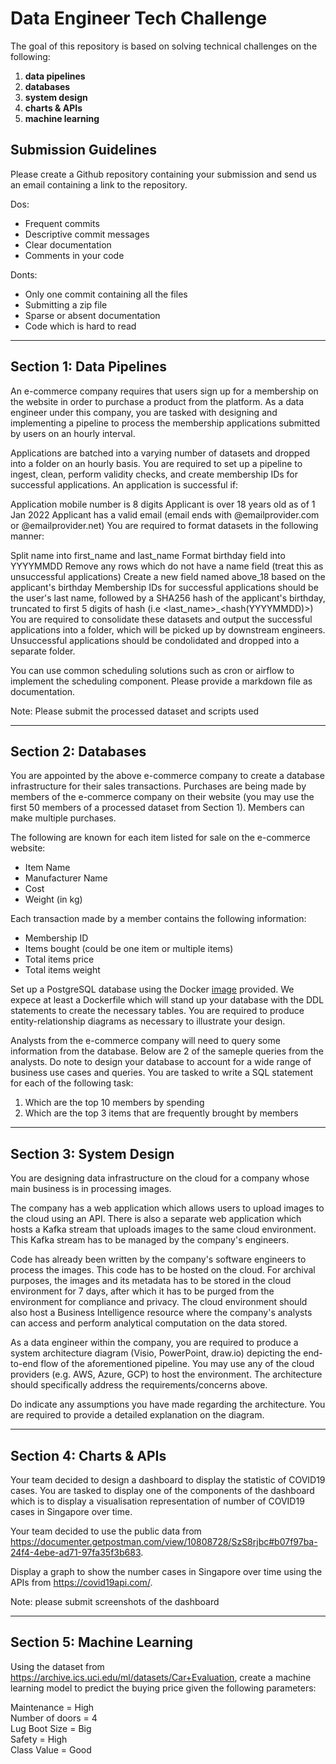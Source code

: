 # Data Engineer Tech Challenge

The goal of this repository is based on solving technical challenges on the following:

1. **data pipelines**
2. **databases**
3. **system design**
4. **charts & APIs**
5. **machine learning**

## Submission Guidelines

Please create a Github repository containing your submission and send us an email containing a link to the repository.

Dos:

- Frequent commits
- Descriptive commit messages
- Clear documentation
- Comments in your code

Donts:

- Only one commit containing all the files
- Submitting a zip file
- Sparse or absent documentation
- Code which is hard to read

---

## Section 1: Data Pipelines

An e-commerce company requires that users sign up for a membership on the website in order to purchase a product from the platform. As a data engineer under this company, you are tasked with designing and implementing a pipeline to process the membership applications submitted by users on an hourly interval.

Applications are batched into a varying number of datasets and dropped into a folder on an hourly basis. You are required to set up a pipeline to ingest, clean, perform validity checks, and create membership IDs for successful applications. An application is successful if:

Application mobile number is 8 digits
Applicant is over 18 years old as of 1 Jan 2022
Applicant has a valid email (email ends with @emailprovider.com or @emailprovider.net)
You are required to format datasets in the following manner:

Split name into first_name and last_name
Format birthday field into YYYYMMDD
Remove any rows which do not have a name field (treat this as unsuccessful applications)
Create a new field named above_18 based on the applicant's birthday
Membership IDs for successful applications should be the user's last name, followed by a SHA256 hash of the applicant's birthday, truncated to first 5 digits of hash (i.e <last_name>_<hash(YYYYMMDD)>)
You are required to consolidate these datasets and output the successful applications into a folder, which will be picked up by downstream engineers. Unsuccessful applications should be condolidated and dropped into a separate folder.

You can use common scheduling solutions such as cron or airflow to implement the scheduling component. Please provide a markdown file as documentation.

Note: Please submit the processed dataset and scripts used

---

## Section 2: Databases

You are appointed by the above e-commerce company to create a database infrastructure for their sales transactions. Purchases are being made by members of the e-commerce company on their website (you may use the first 50 members of a processed dataset from Section 1). Members can make multiple purchases. 

The following are known for each item listed for sale on the e-commerce website:
- Item Name
- Manufacturer Name
- Cost
- Weight (in kg)

Each transaction made by a member contains the following information:
- Membership ID
- Items bought (could be one item or multiple items)
- Total items price
- Total items weight

Set up a PostgreSQL database using the Docker [image](https://hub.docker.com/_/postgres) provided. We expece at least a Dockerfile which will stand up your database with the DDL statements to create the necessary tables. You are required to produce  entity-relationship diagrams as necessary to illustrate your design. 

Analysts from the e-commerce company will need to query some information from the database. Below are 2 of the sameple queries from the analysts. Do note to design your database to account for a wide range of business use cases and queries. 
You are tasked to write a SQL statement for each of the following task:
1. Which are the top 10 members by spending
2. Which are the top 3 items that are frequently brought by members

---

## Section 3: System Design

You are designing data infrastructure on the cloud for a company whose main business is in processing images.

The company has a web application which allows users to upload images to the cloud using an API. There is also a separate web application which hosts a Kafka stream that uploads images to the same cloud environment. This Kafka stream has to be managed by the company's engineers.

Code has already been written by the company's software engineers to process the images. This code has to be hosted on the cloud. For archival purposes, the images and its metadata has to be stored in the cloud environment for 7 days, after which it has to be purged from the environment for compliance and privacy. The cloud environment should also host a Business Intelligence resource where the company's analysts can access and perform analytical computation on the data stored.

As a data engineer within the company, you are required to produce a system architecture diagram (Visio, PowerPoint, draw.io) depicting the end-to-end flow of the aforementioned pipeline. You may use any of the cloud providers (e.g. AWS, Azure, GCP) to host the environment. The architecture should specifically address the requirements/concerns above.

Do indicate any assumptions you have made regarding the architecture. You are required to provide a detailed explanation on the diagram.

---
## Section 4: Charts & APIs
Your team decided to design a dashboard to display the statistic of COVID19 cases. You are tasked to display one of the components of the dashboard which is to display a visualisation representation of number of COVID19 cases in Singapore over time.

Your team decided to use the public data from https://documenter.getpostman.com/view/10808728/SzS8rjbc#b07f97ba-24f4-4ebe-ad71-97fa35f3b683.

Display a graph to show the number cases in Singapore over time using the APIs from https://covid19api.com/.

Note: please submit screenshots of the dashboard

---


## Section 5: Machine Learning
Using the dataset from https://archive.ics.uci.edu/ml/datasets/Car+Evaluation, create a machine learning model to predict the buying price given the following parameters:

Maintenance = High <br>
Number of doors = 4 <br>
Lug Boot Size = Big <br>
Safety = High <br>
Class Value = Good <br>
